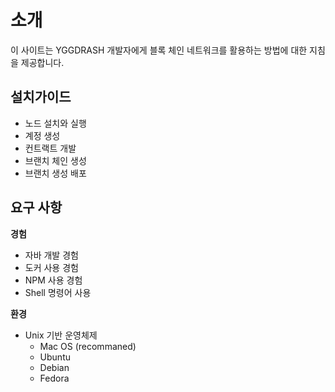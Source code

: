 # 소개

이 사이트는 YGGDRASH 개발자에게 블록 체인 네트워크를 활용하는 방법에 대한 지침을 제공합니다.

## 설치가이드

- 노드 설치와 실행
- 계정 생성
- 컨트랙트 개발
- 브랜치 체인 생성
- 브랜치 생성 배포

## 요구 사항

**경험**

- 자바 개발 경험
- 도커 사용 경험
- NPM 사용 경험
- Shell 명령어 사용

**환경**

- Unix 기반 운영체제
    - Mac OS (recommaned)
    - Ubuntu
    - Debian
    - Fedora